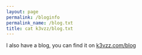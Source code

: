 ```yaml
---
layout: page
permalink: /bloginfo
permalink_name: /blog.txt
title: cat k3vzz/blog.txt
---
```


I also have a blog, you can find it on [k3vzz.com/blog](https://k3vzz.com/blog)
